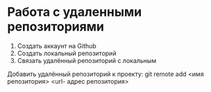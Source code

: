 # Работа с удаленными репозиториями
1. Создать аккаунт на Github
2. Создать локальный репозиторий
3. Связать удалённый репозиторий с локальным

Добавить удалённый репозиторий к проекту:
git remote add <имя репозитория> <url- адрес репозитория>
